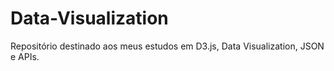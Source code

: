 # Data-Visualization

Repositório destinado aos meus estudos em D3.js, Data Visualization, JSON e APIs.
